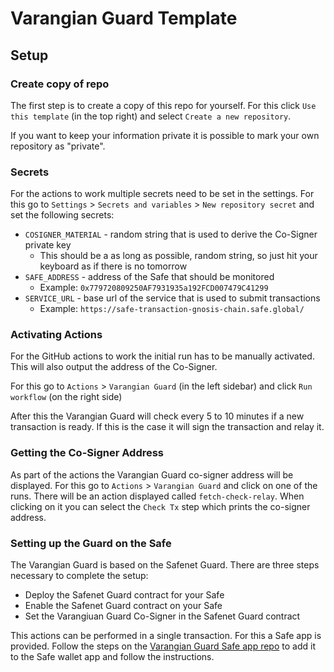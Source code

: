 # Varangian Guard Template

## Setup

### Create copy of repo

The first step is to create a copy of this repo for yourself. For this click `Use this template` (in the top right) and select `Create a new repository`.

If you want to keep your information private it is possible to mark your own repository as "private".

### Secrets

For the actions to work multiple secrets need to be set in the settings. For this go to `Settings` > `Secrets and variables` > `New repository secret` and set the following secrets:

- `COSIGNER_MATERIAL` - random string that is used to derive the Co-Signer private key
  - This should be a as long as possible, random string, so just hit your keyboard as if there is no tomorrow
- `SAFE_ADDRESS` - address of the Safe that should be monitored
  - Example: `0x779720809250AF7931935a192FCD007479C41299`
- `SERVICE_URL` - base url of the service that is used to submit transactions
  - Example: `https://safe-transaction-gnosis-chain.safe.global/`

### Activating Actions

For the GitHub actions to work the initial run has to be manually activated. This will also output the address of the Co-Signer.

For this go to `Actions` > `Varangian Guard` (in the left sidebar) and click `Run workflow` (on the right side)

After this the Varangian Guard will check every 5 to 10 minutes if a new transaction is ready. If this is the case it will sign the transaction and relay it.

### Getting the Co-Signer Address

As part of the actions the Varangian Guard co-signer address will be displayed. For this go to `Actions` > `Varangian Guard` and click on one of the runs. There will be an action displayed called `fetch-check-relay`. When clicking on it you can select the `Check Tx` step which prints the co-signer address.

### Setting up the Guard on the Safe

The Varangian Guard is based on the Safenet Guard. There are three steps necessary to complete the setup:
- Deploy the Safenet Guard contract for your Safe
- Enable the Safenet Guard contract on your Safe
- Set the Varangiuan Guard Co-Signer in the Safenet Guard contract

This actions can be performed in a single transaction. For this a Safe app is provided. Follow the steps on the [Varangian Guard Safe app repo](https://github.com/safe-research/varangian/tree/main/app) to add it to the Safe wallet app and follow the instructions.